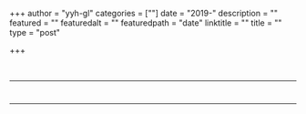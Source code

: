 +++
author = "yyh-gl"
categories = [""]
date = "2019-"
description = ""
featured = ""
featuredalt = ""
featuredpath = "date"
linktitle = ""
title = ""
type = "post"

+++

<br>

---
# 
---
